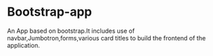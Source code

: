 # Bootstrap-app
An App based on bootstrap.It includes use of navbar,Jumbotron,forms,various card titles to build the frontend of the application. 

